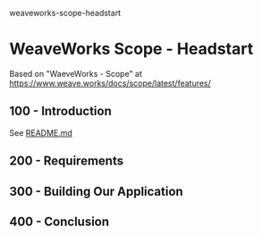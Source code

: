weaveworks-scope-headstart
# WeaveWorks Scope - Headstart

Based on "WaeveWorks - Scope" at https://www.weave.works/docs/scope/latest/features/

## 100 - Introduction

See [README.md](./100/README.md)

## 200 - Requirements


## 300 - Building Our Application


## 400 - Conclusion
